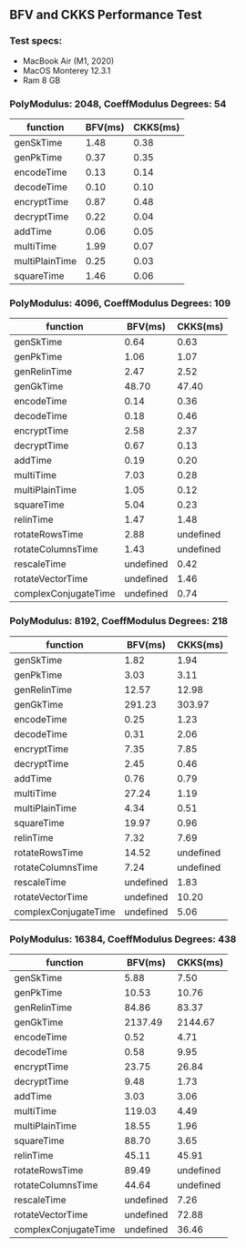 ## BFV and CKKS Performance Test

### Test specs:

-   MacBook Air (M1, 2020)
-   MacOS Monterey 12.3.1
-   Ram 8 GB

### PolyModulus: 2048, CoeffModulus Degrees: 54

| function       | BFV(ms) | CKKS(ms) |
| -------------- | ------- | -------- |
| genSkTime      | 1.48    | 0.38     |
| genPkTime      | 0.37    | 0.35     |
| encodeTime     | 0.13    | 0.14     |
| decodeTime     | 0.10    | 0.10     |
| encryptTime    | 0.87    | 0.48     |
| decryptTime    | 0.22    | 0.04     |
| addTime        | 0.06    | 0.05     |
| multiTime      | 1.99    | 0.07     |
| multiPlainTime | 0.25    | 0.03     |
| squareTime     | 1.46    | 0.06     |

### PolyModulus: 4096, CoeffModulus Degrees: 109

| function             | BFV(ms)   | CKKS(ms)  |
| -------------------- | --------- | --------- |
| genSkTime            | 0.64      | 0.63      |
| genPkTime            | 1.06      | 1.07      |
| genRelinTime         | 2.47      | 2.52      |
| genGkTime            | 48.70     | 47.40     |
| encodeTime           | 0.14      | 0.36      |
| decodeTime           | 0.18      | 0.46      |
| encryptTime          | 2.58      | 2.37      |
| decryptTime          | 0.67      | 0.13      |
| addTime              | 0.19      | 0.20      |
| multiTime            | 7.03      | 0.28      |
| multiPlainTime       | 1.05      | 0.12      |
| squareTime           | 5.04      | 0.23      |
| relinTime            | 1.47      | 1.48      |
| rotateRowsTime       | 2.88      | undefined |
| rotateColumnsTime    | 1.43      | undefined |
| rescaleTime          | undefined | 0.42      |
| rotateVectorTime     | undefined | 1.46      |
| complexConjugateTime | undefined | 0.74      |

### PolyModulus: 8192, CoeffModulus Degrees: 218

| function             | BFV(ms)   | CKKS(ms)  |
| -------------------- | --------- | --------- |
| genSkTime            | 1.82      | 1.94      |
| genPkTime            | 3.03      | 3.11      |
| genRelinTime         | 12.57     | 12.98     |
| genGkTime            | 291.23    | 303.97    |
| encodeTime           | 0.25      | 1.23      |
| decodeTime           | 0.31      | 2.06      |
| encryptTime          | 7.35      | 7.85      |
| decryptTime          | 2.45      | 0.46      |
| addTime              | 0.76      | 0.79      |
| multiTime            | 27.24     | 1.19      |
| multiPlainTime       | 4.34      | 0.51      |
| squareTime           | 19.97     | 0.96      |
| relinTime            | 7.32      | 7.69      |
| rotateRowsTime       | 14.52     | undefined |
| rotateColumnsTime    | 7.24      | undefined |
| rescaleTime          | undefined | 1.83      |
| rotateVectorTime     | undefined | 10.20     |
| complexConjugateTime | undefined | 5.06      |

### PolyModulus: 16384, CoeffModulus Degrees: 438

| function             | BFV(ms)   | CKKS(ms)  |
| -------------------- | --------- | --------- |
| genSkTime            | 5.88      | 7.50      |
| genPkTime            | 10.53     | 10.76     |
| genRelinTime         | 84.86     | 83.37     |
| genGkTime            | 2137.49   | 2144.67   |
| encodeTime           | 0.52      | 4.71      |
| decodeTime           | 0.58      | 9.95      |
| encryptTime          | 23.75     | 26.84     |
| decryptTime          | 9.48      | 1.73      |
| addTime              | 3.03      | 3.06      |
| multiTime            | 119.03    | 4.49      |
| multiPlainTime       | 18.55     | 1.96      |
| squareTime           | 88.70     | 3.65      |
| relinTime            | 45.11     | 45.91     |
| rotateRowsTime       | 89.49     | undefined |
| rotateColumnsTime    | 44.64     | undefined |
| rescaleTime          | undefined | 7.26      |
| rotateVectorTime     | undefined | 72.88     |
| complexConjugateTime | undefined | 36.46     |
